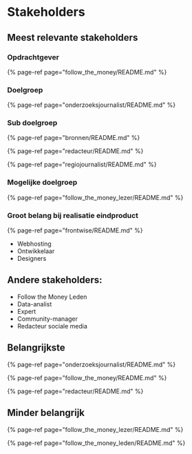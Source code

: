 # Stakeholders

## Meest relevante stakeholders


### Opdrachtgever

{% page-ref page="follow_the_money/README.md" %}



### Doelgroep

{% page-ref page="onderzoeksjournalist/README.md" %}

### Sub doelgroep

{% page-ref page="bronnen/README.md" %}

{% page-ref page="redacteur/README.md" %}

{% page-ref page="regiojournalist/README.md" %}

### Mogelijke doelgroep

{% page-ref page="follow_the_money_lezer/README.md" %}

### Groot belang bij realisatie eindproduct

{% page-ref page="frontwise/README.md" %}

* Webhosting
* Ontwikkelaar
* Designers

## Andere stakeholders:
* Follow the Money Leden
* Data-analist 
* Expert 
* Community-manager 
* Redacteur sociale media



## Belangrijkste

{% page-ref page="onderzoeksjournalist/README.md" %}

{% page-ref page="follow_the_money/README.md" %}

{% page-ref page="redacteur/README.md" %}


## Minder belangrijk

{% page-ref page="follow_the_money_lezer/README.md" %}

{% page-ref page="follow_the_money_leden/README.md" %}




<!-- 

* Follow the Money
* Onderzoeksjournalist
* Regiojournalist
* Redacteur
* Follow the Money-lezer
* Follow the Money-leden

-->